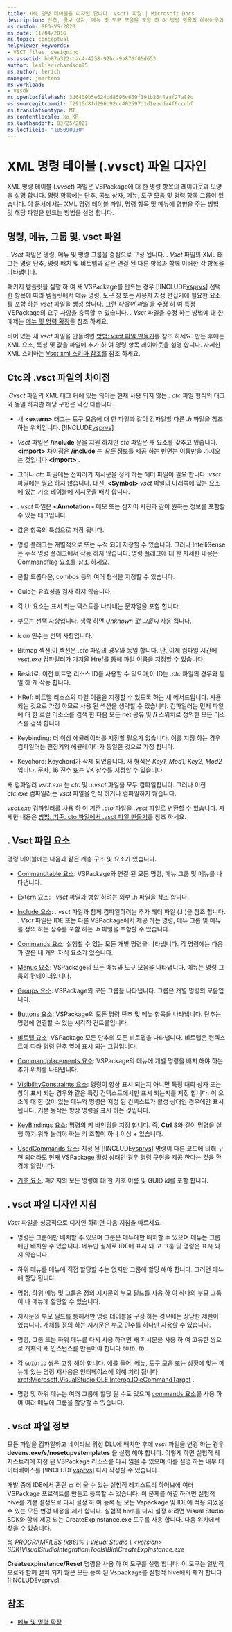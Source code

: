 ```yaml
---
title: XML 명령 테이블을 디자인 합니다. Vsct) 파일 | Microsoft Docs
description: 단추, 콤보 상자, 메뉴 및 도구 모음을 포함 하 여 명령 항목의 레이아웃과 모양을 설명 하는 XML 명령 테이블 (.vvsct) 파일을 디자인 하는 방법에 대해 알아봅니다.
ms.custom: SEO-VS-2020
ms.date: 11/04/2016
ms.topic: conceptual
helpviewer_keywords:
- VSCT files, designing
ms.assetid: bb87a322-bac4-4258-92bc-9a876f05d653
author: leslierichardson95
ms.author: lerich
manager: jmartens
ms.workload:
- vssdk
ms.openlocfilehash: 3d6409b5e624cd8596e669f191b2644aaf27a88c
ms.sourcegitcommit: f2916d8fd296b92cc402597d1d1eecda4f6cccbf
ms.translationtype: MT
ms.contentlocale: ko-KR
ms.lasthandoff: 03/25/2021
ms.locfileid: "105090930"
---
```

# <a name="design-xml-command-table-vsct-files"></a>XML 명령 테이블 (.vvsct) 파일 디자인
XML 명령 테이블 (*.vvsct*) 파일은 VSPackage에 대 한 명령 항목의 레이아웃과 모양을 설명 합니다. 명령 항목에는 단추, 콤보 상자, 메뉴, 도구 모음 및 명령 항목 그룹이 있습니다. 이 문서에서는 XML 명령 테이블 파일, 명령 항목 및 메뉴에 영향을 주는 방법 및 해당 파일을 만드는 방법을 설명 합니다.

## <a name="commands-menus-groups-and-the-vsct-file"></a>명령, 메뉴, 그룹 및. vsct 파일
 *. Vsct* 파일은 명령, 메뉴 및 명령 그룹을 중심으로 구성 됩니다. *. Vsct* 파일의 XML 태그는 명령 단추, 명령 배치 및 비트맵과 같은 연결 된 다른 항목과 함께 이러한 각 항목을 나타냅니다.

 패키지 템플릿을 실행 하 여 새 VSPackage를 만드는 경우 [!INCLUDE[vsprvs](../../code-quality/includes/vsprvs_md.md)] 선택한 항목에 따라 템플릿에서 메뉴 명령, 도구 창 또는 사용자 지정 편집기에 필요한 요소를 포함 하는 *vsct* 파일을 생성 합니다. 그런 *다음이 파일* 을 수정 하 여 특정 VSPackage의 요구 사항을 충족할 수 있습니다. *. Vsct* 파일을 수정 하는 방법에 대 한 예제는 [메뉴 및 명령 확장](../../extensibility/extending-menus-and-commands.md)을 참조 하세요.

 비어 있는 새 *vsct* 파일을 만들려면 [방법: *vsct* 파일 만들기](../../extensibility/internals/how-to-create-a-dot-vsct-file.md)를 참조 하세요. 만든 후에는 XML 요소, 특성 및 값을 파일에 추가 하 여 명령 항목 레이아웃을 설명 합니다. 자세한 XML 스키마는 [Vsct xml 스키마 참조](../../extensibility/vsct-xml-schema-reference.md)를 참조 하세요.

## <a name="differences-between-ctc-and-vsct-files"></a>Ctc와 .vsct 파일의 차이점
 *.Cvsct* 파일의 XML 태그 뒤에 있는 의미는 현재 사용 되지 않는 *. ctc* 파일 형식의 태그와 동일 하지만 해당 구현은 약간 다릅니다.

- 새 **\<extern>** 태그는 도구 모음에 대 한 파일과 같이 컴파일할 다른 *.h* 파일을 참조 하는 위치입니다. [!INCLUDE[vsprvs](../../code-quality/includes/vsprvs_md.md)]

- *Vsct* 파일은 **/include** 문을 지원 하지만 *ctc* 파일은 새 요소를 갖추고 있습니다. **\<import>** 차이점은 **/include** 는 *모든* 정보를 제공 하는 반면는 이름만을 가져오는 것입니다 **\<import>** .

- 그러나 *ctc* 파일에는 전처리기 지시문을 정의 하는 헤더 파일이 필요 합니다. *vsct* 파일에는 필요 하지 않습니다. 대신, **\<Symbol>** *vsct* 파일의 아래쪽에 있는 요소에 있는 기호 테이블에 지시문을 배치 합니다.

- *. vsct* 파일은 **\<Annotation>** 메모 또는 심지어 사진과 같이 원하는 정보를 포함할 수 있는 태그입니다.

- 값은 항목의 특성으로 저장 됩니다.

- 명령 플래그는 개별적으로 또는 누적 되어 저장할 수 있습니다.  그러나 IntelliSense는 누적 명령 플래그에서 작동 하지 않습니다. 명령 플래그에 대 한 자세한 내용은 [Commandflag 요소](../../extensibility/command-flag-element.md)를 참조 하세요.

- 분할 드롭다운, combos 등의 여러 형식을 지정할 수 있습니다.

- Guid는 유효성을 검사 하지 않습니다.

- 각 UI 요소는 표시 되는 텍스트를 나타내는 문자열을 포함 합니다.

- 부모는 선택 사항입니다. 생략 하면 *Unknown 값 그룹이* 사용 됩니다.

- *Icon* 인수는 선택 사항입니다.

- Bitmap 섹션:이 섹션은 *.ctc* 파일의 경우와 동일 합니다. 단, 이제 컴파일 시간에 *vsct.exe* 컴파일러가 가져올 Href를 통해 파일 이름을 지정할 수 있습니다.

- Resid로: 이전 비트맵 리소스 ID를 사용할 수 있으며,이 ID는 *.ctc* 파일의 경우와 동일 하 게 작동 합니다.

- HRef: 비트맵 리소스의 파일 이름을 지정할 수 있도록 하는 새 메서드입니다. 사용 되는 것으로 가정 하므로 사용 된 섹션을 생략할 수 있습니다. 컴파일러는 먼저 파일에 대 한 로컬 리소스를 검색 한 다음 모든 net 공유 및 **/i** 스위치로 정의한 모든 리소스를 검색 합니다.

- Keybinding: 더 이상 에뮬레이터를 지정할 필요가 없습니다. 이를 지정 하는 경우 컴파일러는 편집기와 에뮬레이터가 동일한 것으로 가정 합니다.

- Keychord: Keychord가 삭제 되었습니다. 새 형식은 *Key1, Mod1, Key2, Mod2* 입니다.  문자, 16 진수 또는 VK 상수를 지정할 수 있습니다.

새 컴파일러 *vsct.exe* 는 *ctc* 및 *.cvsct* 파일을 모두 컴파일합니다. 그러나 이전 *ctc.exe* 컴파일러는 *vsct* 파일을 인식 하거나 컴파일하지 않습니다.

*vsct.exe* 컴파일러를 사용 하 여 기존 *.cto* 파일을 *.vsct* 파일로 변환할 수 있습니다. 자세한 내용은 [방법: 기존. cto 파일에서 .vsct 파일 만들기](../../extensibility/internals/how-to-create-a-dot-vsct-file.md#how-to-create-a-dot-vsct-file-from-an-existing-dot-cto-file)를 참조 하세요.

## <a name="the-vsct-file-elements"></a>. Vsct 파일 요소
 명령 테이블에는 다음과 같은 계층 구조 및 요소가 있습니다.

- [Commandtable 요소](../../extensibility/commandtable-element.md): VSPackage와 연결 된 모든 명령, 메뉴 그룹 및 메뉴를 나타냅니다.

- [Extern 요소](../../extensibility/extern-element.md): *. vsct* 파일과 병합 하려는 외부 .h 파일을 참조 합니다.

- [Include 요소](../../extensibility/include-element.md): *. vsct* 파일과 함께 컴파일하려는 추가 헤더 파일 (.h)을 참조 합니다. *. Vsct* 파일은 IDE 또는 다른 VSPackage에서 제공 하는 명령, 메뉴 그룹 및 메뉴를 정의 하는 상수를 포함 하는 *.h* 파일을 포함할 수 있습니다.

- [Commands 요소](../../extensibility/commands-element.md): 실행할 수 있는 모든 개별 명령을 나타냅니다. 각 명령에는 다음과 같은 네 개의 자식 요소가 있습니다.

- [Menus 요소](../../extensibility/menus-element.md): VSPackage의 모든 메뉴와 도구 모음을 나타냅니다. 메뉴는 명령 그룹의 컨테이너입니다.

- [Groups 요소](../../extensibility/groups-element.md): VSPackage의 모든 그룹을 나타냅니다. 그룹은 개별 명령의 모음입니다.

- [Buttons 요소](../../extensibility/buttons-element.md): VSPackage의 모든 명령 단추 및 메뉴 항목을 나타냅니다. 단추는 명령에 연결할 수 있는 시각적 컨트롤입니다.

- [비트맵 요소](../../extensibility/bitmaps-element.md): VSPackage 모든 단추의 모든 비트맵을 나타냅니다. 비트맵은 컨텍스트에 따라 명령 단추 옆에 표시 되는 그림입니다.

- [Commandplacements 요소](../../extensibility/commandplacements-element.md): VSPackage의 메뉴에 개별 명령을 배치 해야 하는 추가 위치를 나타냅니다.

- [VisibilityConstraints 요소](../../extensibility/visibilityconstraints-element.md): 명령이 항상 표시 되는지 아니면 특정 대화 상자 또는 창이 표시 되는 경우와 같은 특정 컨텍스트에서만 표시 되는지를 지정 합니다. 이 요소에 대 한 값이 있는 메뉴와 명령은 지정 된 컨텍스트가 활성 상태인 경우에만 표시 됩니다. 기본 동작은 항상 명령을 표시 하는 것입니다.

- [KeyBindings 요소](../../extensibility/keybindings-element.md): 명령의 키 바인딩을 지정 합니다. 즉, **Ctrl** S와 같이 명령을 실행 하기 위해 눌러야 하는 키 조합이 하나 이상 + 있습니다.

- [UsedCommands 요소](../../extensibility/usedcommands-element.md): 지정 된 [!INCLUDE[vsprvs](../../code-quality/includes/vsprvs_md.md)] 명령이 다른 코드에 의해 구현 되더라도 현재 VSPackage 활성 상태인 경우 명령 구현을 제공 한다는 것을 환경에 알립니다.

- [기호 요소](../../extensibility/symbols-element.md): 패키지의 모든 명령에 대 한 기호 이름 및 GUID id를 포함 합니다.

## <a name="vsct-file-design-guidelines"></a>. vsct 파일 디자인 지침
 *Vsct* 파일을 성공적으로 디자인 하려면 다음 지침을 따르세요.

- 명령은 그룹에만 배치할 수 있으며 그룹은 메뉴에만 배치할 수 있으며 메뉴는 그룹에만 배치할 수 있습니다. 메뉴만 실제로 IDE에 표시 되 고 그룹 및 명령은 표시 되지 않습니다.

- 하위 메뉴를 메뉴에 직접 할당할 수는 없지만 그룹에 할당 해야 합니다. 그러면 메뉴에 할당 됩니다.

- 명령, 하위 메뉴 및 그룹은 정의 지시문의 부모 필드를 사용 하 여 하나의 부모 그룹이 나 메뉴에 할당할 수 있습니다.

- 지시문의 부모 필드를 통해서만 명령 테이블을 구성 하는 경우에는 상당한 제한이 있습니다. 개체를 정의 하는 지시문은 부모 인수를 하나만 사용할 수 있습니다.

- 명령, 그룹 또는 하위 메뉴를 다시 사용 하려면 새 지시문을 사용 하 여 고유한 쌍으로 개체의 새 인스턴스를 만들어야 합니다 `GUID:ID` .

- 각 `GUID:ID` 쌍은 고유 해야 합니다. 예를 들어, 메뉴, 도구 모음 또는 상황에 맞는 메뉴에 있는 명령 재사용은 인터페이스에 의해 처리 됩니다 <xref:Microsoft.VisualStudio.OLE.Interop.IOleCommandTarget> .

- 명령 및 하위 메뉴는 여러 그룹에 할당 될 수도 있으며 [commands 요소](../../extensibility/commands-element.md)를 사용 하 여 여러 메뉴에 그룹을 할당할 수 있습니다.

## <a name="vsct-file-notes"></a>. vsct 파일 정보
 모든 파일을 컴파일하고 네이티브 위성 DLL에 배치한 후에 *vsct* 파일을 변경 하는 경우 **devenv.exe/s/nosetupvstemplates** 을 실행 해야 합니다. 이렇게 하면 실험적 레지스트리에 지정 된 VSPackage 리소스를 다시 읽을 수 있으며,이를 설명 하는 내부 데이터베이스를 [!INCLUDE[vsprvs](../../code-quality/includes/vsprvs_md.md)] 다시 작성할 수 있습니다.

 개발 중에 IDE에서 혼란 스 러 울 수 있는 실험적 레지스트리 하이브에 여러 VSPackage 프로젝트를 만들고 등록할 수 있습니다. 이 문제를 해결 하려면 실험적 hive를 기본 설정으로 다시 설정 하 여 등록 된 모든 Vspackage 및 IDE에 적용 되었을 수 있는 모든 변경 내용을 제거 합니다. 실험적 hive를 다시 설정 하려면 Visual Studio SDK와 함께 제공 되는 CreateExpInstance.exe 도구를 사용 합니다. 다음 위치에서 찾을 수 있습니다.

 *% PROGRAMFILES (x86)% \ Visual Studio \\ \<version> SDK\VisualStudioIntegration\Tools\Bin\CreateExpInstance.exe*

 **Createexpinstance/Reset** 명령을 사용 하 여 도구를 실행 합니다. 이 도구는 일반적으로와 함께 설치 되지 않은 모든 등록 된 Vspackage를 실험적 hive에서 제거 합니다 [!INCLUDE[vsprvs](../../code-quality/includes/vsprvs_md.md)] .

## <a name="see-also"></a>참조
- [메뉴 및 명령 확장](../../extensibility/extending-menus-and-commands.md)
